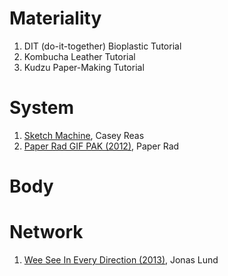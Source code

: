 # Materiality
1. DIT (do-it-together) Bioplastic Tutorial
1. Kombucha Leather Tutorial
1. Kudzu Paper-Making Tutorial
# System
1. [Sketch Machine](https://sketchmachine.net/), Casey Reas
1. [Paper Rad GIF PAK (2012)](http://classic.rhizome.org/the-download/2012/dec/), Paper Rad
# Body
# Network
1. [Wee See In Every Direction (2013)](http://classic.rhizome.org/the-download//), Jonas Lund
